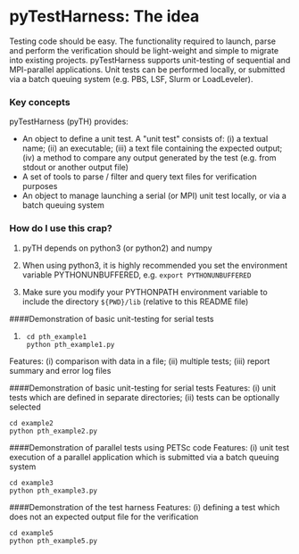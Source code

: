 # pyTestHarness: The idea #

Testing code should be easy. The functionality required to launch, parse and perform the verification should be light-weight and simple to migrate into existing projects. pyTestHarness supports unit-testing of sequential and MPI-parallel applications. Unit tests can be performed locally, or submitted via a batch queuing system (e.g. PBS, LSF, Slurm or LoadLeveler).

### Key concepts ###

pyTestHarness (pyTH) provides:

* An object to define a unit test. A "unit test" consists of: (i) a textual name; (ii) an executable; (iii) a text file containing the expected output; (iv) a method to compare any output generated by the test (e.g. from stdout or another output file)
* A set of tools to parse / filter and query text files for verification purposes
* An object to manage launching a serial (or MPI) unit test locally, or via a batch queuing system

### How do I use this crap? ###

1. pyTH depends on python3 (or python2) and numpy

2. When using python3, it is highly recommended you set the environment variable PYTHONUNBUFFERED, e.g.
```export PYTHONUNBUFFERED```

3. Make sure you modify your PYTHONPATH environment variable to include the directory ```${PWD}/lib``` (relative to this README file)

####Demonstration of basic unit-testing for serial tests 

1. ```
    cd pth_example1
    python pth_example1.py
   ```

Features: 
(i) comparison with data in a file;
(ii) multiple tests;
(iii) report summary and error log files 
  
####Demonstration of basic unit-testing for serial tests
Features:
(i) unit tests which are defined in separate directories;
(ii) tests can be optionally selected
  
    cd example2
    python pth_example2.py
  
####Demonstration of parallel tests using PETSc code 
Features:
(i) unit test execution of a parallel application which is submitted via a batch queuing system

  
    cd example3
    python pth_example3.py

####Demonstration of the test harness 
Features:
(i) defining a test which does not an expected output file for the verification

  
    cd example5
    python pth_example5.py